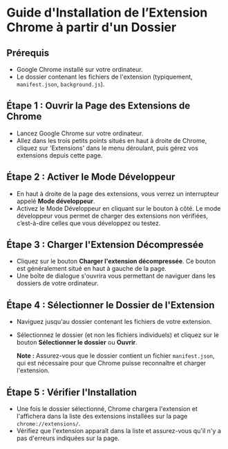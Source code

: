 # Guide d'Installation de l’Extension Chrome à partir d'un Dossier

## Prérequis
- Google Chrome installé sur votre ordinateur.
- Le dossier contenant les fichiers de l'extension (typiquement, `manifest.json`, `background.js`).

## Étape 1 : Ouvrir la Page des Extensions de Chrome
- Lancez Google Chrome sur votre ordinateur.
- Allez dans les trois petits points situés en haut à droite de Chrome, cliquez sur 'Extensions' dans le menu déroulant, puis gérez vos extensions depuis cette page.

## Étape 2 : Activer le Mode Développeur
- En haut à droite de la page des extensions, vous verrez un interrupteur appelé **Mode développeur**.
- Activez le Mode Développeur en cliquant sur le bouton à côté. Le mode développeur vous permet de charger des extensions non vérifiées, c’est-à-dire celles que vous développez ou testez.

## Étape 3 : Charger l'Extension Décompressée
- Cliquez sur le bouton **Charger l'extension décompressée**. Ce bouton est généralement situé en haut à gauche de la page.
- Une boîte de dialogue s'ouvrira vous permettant de naviguer dans les dossiers de votre ordinateur.

## Étape 4 : Sélectionner le Dossier de l'Extension
- Naviguez jusqu'au dossier contenant les fichiers de votre extension.
- Sélectionnez le dossier (et non les fichiers individuels) et cliquez sur le bouton **Sélectionner le dossier** ou **Ouvrir**.

   **Note :** Assurez-vous que le dossier contient un fichier `manifest.json`, qui est nécessaire pour que Chrome puisse reconnaître et charger l'extension.

## Étape 5 : Vérifier l'Installation
- Une fois le dossier sélectionné, Chrome chargera l'extension et l'affichera dans la liste des extensions installées sur la page `chrome://extensions/`.
- Vérifiez que l'extension apparaît dans la liste et assurez-vous qu'il n'y a pas d'erreurs indiquées sur la page.
